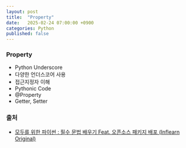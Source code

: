 ```yaml
---
layout: post
title:  "Property"
date:   2025-02-24 07:00:00 +0900
categories: Python
published: false
---
```


### Property
- Python Underscore
- 다양한 언더스코어 사용
- 접근지정자 이해
- Pythonic Code
- @Property
- Getter, Setter

### 출처

- [모두를 위한 파이썬 : 필수 문법 배우기 Feat. 오픈소스 패키지 배포 (Inflearn Original)](https://www.inflearn.com/course/%ED%94%84%EB%A1%9C%EA%B7%B8%EB%9E%98%EB%B0%8D-%ED%8C%8C%EC%9D%B4%EC%8D%AC-%EC%A4%91%EA%B3%A0%EA%B8%89)